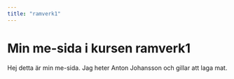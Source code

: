 ```yaml
---
title: "ramverk1"
---
```

Min me-sida i kursen ramverk1
=========================

Hej detta är min me-sida. Jag heter Anton Johansson och gillar att laga mat.
